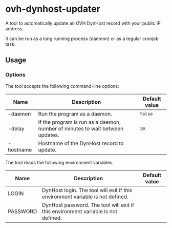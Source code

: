 # ovh-dynhost-updater

A tool to automatically update an OVH DynHost record with your public IP address.

It can be run as a long running process (daemon) or as a regular cronjob task.

## Usage

### Options

The tool accepts the following command-line options:

| Name      | Description                                                                   | Default value |
| --------- | ----------------------------------------------------------------------------- | ------------- |
| -daemon   | Run the program as a daemon.                                                  | `false`       |
| -delay    | If the program is run as a daemon, number of minutes to wait between updates. | `10`          |
| -hostname | Hostname of the DynHost record to update.                                     |               |

The tool reads the following environment variables:

| Name     | Description                                                                       | Default value |
| -------- | --------------------------------------------------------------------------------- | ------------- |
| LOGIN    | DynHost login. The tool will exit if this environment variable is not defined.    |               |
| PASSWORD | DynHost password. The tool will exit if this environment variable is not defined. |               |
